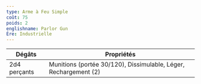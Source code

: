 ```yaml
---
type: Arme à Feu Simple
coût: 75
poids: 2
englishname: Parlor Gun
Ère: Industrielle
---
```

| Dégâts       | Propriétés                                                       |
| ------------ | ---------------------------------------------------------------- |
| 2d4 perçants | Munitions (portée 30/120), Dissimulable, Léger, Rechargement (2) |
